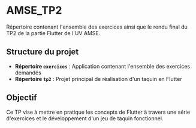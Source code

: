 # AMSE_TP2

Répertoire contenant l'ensemble des exercices ainsi que le rendu final du TP2 de la partie Flutter de l'UV AMSE.

## Structure du projet

- **Répertoire `exercices`** : Application contenant l'ensemble des exercices demandés
- **Répertoire `tp2`** : Projet principal de réalisation d'un taquin en Flutter

## Objectif

Ce TP vise à mettre en pratique les concepts de Flutter à travers une série d'exercices et le développement d'un jeu de taquin fonctionnel.